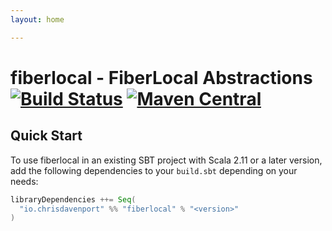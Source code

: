 ```yaml
---
layout: home

---
```


# fiberlocal - FiberLocal Abstractions [![Build Status](https://travis-ci.com/ChristopherDavenport/fiberlocal.svg?branch=master)](https://travis-ci.com/ChristopherDavenport/fiberlocal) [![Maven Central](https://maven-badges.herokuapp.com/maven-central/io.chrisdavenport/fiberlocal_2.12/badge.svg)](https://maven-badges.herokuapp.com/maven-central/io.chrisdavenport/fiberlocal_2.12)

## Quick Start

To use fiberlocal in an existing SBT project with Scala 2.11 or a later version, add the following dependencies to your
`build.sbt` depending on your needs:

```scala
libraryDependencies ++= Seq(
  "io.chrisdavenport" %% "fiberlocal" % "<version>"
)
```